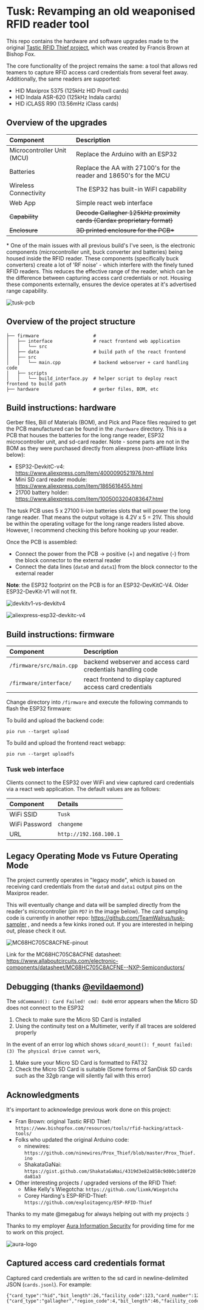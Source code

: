 # Tusk: Revamping an old weaponised RFID reader tool

This repo contains the hardware and software upgrades made to the original [Tastic RFID Thief project](https://bishopfox.com/resources/rfid-hacking-intro-to-tastic-rfid-thief), which was created by Francis Brown at Bishop Fox.

The core functionality of the project remains the same: a tool that allows red teamers to capture RFID access card credentials from several feet away. Additionally, the same readers are supported:

- HID Maxiprox 5375 (125kHz HID ProxII cards)
- HID Indala ASR-620 (125kHz Indala cards)
- HID iCLASS R90 (13.56mHz iClass cards)

## Overview of the upgrades

| Component                  | Description                                                             |
|:-------------------------- |:----------------------------------------------------------------------- |
| Microcontroller Unit (MCU) | Replace the Arduino with an ESP32                                       |
| Batteries                  | Replace the AA with 27100's for the reader and 18650's for the MCU      |
| Wireless Connectivity      | The ESP32 has built-in WiFI capability                                  |
| Web App                    | Simple react web interface                                              |
| ~~Capability~~             | ~~Decode Gallagher 125kHz proximity cards (Cardax proprietary format)~~ |
| ~~Enclosure~~              | ~~3D printed enclosure for the PCB\*~~                                  |

\* One of the main issues with all previous build's I've seen, is the electronic components (microcontroller unit, buck converter and batteries) being housed inside the RFID reader. These components (specifically buck converters) create a lot of 'RF noise' - which interfere with the finely tuned RFID readers. This reduces the effective range of the reader, which can be the difference between capturing access card credentials or not. Housing these components externally, ensures the device operates at it's advertised range capability.

![tusk-pcb](/images/tusk-pcb-v0-3.jpg)

## Overview of the project structure

```
├── firmware                    # 
│   ├── interface               # react frontend web application
│   │   └── src
│   ├── data                    # build path of the react frontend
│   ├── src
│   │   └── main.cpp            # backend webserver + card handling code
│   ├── scripts
│   │   └── build_interface.py  # helper script to deploy react frontend to build path
├── hardware                    # gerber files, BOM, etc
```


## Build instructions: hardware

Gerber files, Bill of Materials (BOM), and Pick and Place files required to get the PCB manufactured can be found in the `/hardware` directory. This is a PCB that houses the batteries for the long range reader, ESP32 microcontroller unit, and sd-card reader. Note - some parts are not in the BOM as they were purchased directly from aliexpress (non-affiliate links below):

- ESP32-DevkitC-v4: https://www.aliexpress.com/item/4000090521976.html
- Mini SD card reader module: https://www.aliexpress.com/item/1865616455.html
- 21700 battery holder: https://www.aliexpress.com/item/1005003204083647.html

The tusk PCB uses 5 x 27100 li-ion batteries slots that will power the long range reader. That means the output voltage is 4.2V x 5 = 21V. This should be within the operating voltage for the long range readers listed above. However, I recommend checking this before hooking up your reader.

Once the PCB is assembled: 

- Connect the power from the PCB -> positive (+) and negative (-) from the block connector to the external reader
- Connect the data lines (`data0` and `data1`) from the block connector to the external reader

**Note**: the ESP32 footprint on the PCB is for an ESP32-DevKitC-V4. Older ESP32-DevKit-V1 will not fit.

![devkitv1-vs-devkitv4](/images/devkitv1-vs-devkitv4.jpg)

![aliexpress-esp32-devkitc-v4](/images/aliexpress-esp32-devkitc-v4.png)


## Build instructions: firmware

| Component                | Description                                                 |
|:------------------------ |:----------------------------------------------------------- |
| `/firmware/src/main.cpp` | backend webserver and access card credentials handling code |
| `/firmware/interface/`   | react frontend to display captured access card credentials  |

Change directory into `/firmware` and execute the following commands to flash the ESP32 firmware:

To build and upload the backend code: 

`pio run --target upload`

To build and upload the frontend react webapp: 

`pio run --target uploadfs`


### Tusk web interface

Clients connect to the ESP32 over WiFi and view captured card credentials via a react web application. The default values are as follows:

| Component     | Details                |
|:------------- |:---------------------- |
| WiFi SSID     | `Tusk`                 |
| WiFi Password | `changeme`             |
| URL           | `http://192.168.100.1` |

## Legacy Operating Mode vs Future Operating Mode

The project currently operates in "legacy mode", which is based on receiving card credentials from the `data0` and `data1` output pins on the Maxiprox reader. 

This will eventually change and data will be sampled directly from the reader's microcontroller (pin `PD7` in the image below). The card sampling code is currently in another repo: https://github.com/TeamWalrus/tusk-sampler , and needs a few kinks ironed out. If you are interested in helping out, please check it out.

![MC68HC705C8ACFNE-pinout](/images/MC68HC705C8ACFNE-pinout.png)

Link for the MC68HC705C8ACFNE datasheet: https://www.allaboutcircuits.com/electronic-components/datasheet/MC68HC705C8ACFNE--NXP-Semiconductors/


## Debugging (thanks [@evildaemond](https://github.com/evildaemond))

The `sdCommand(): Card Failed! cmd: 0x00` error appears when the Micro SD does not connect to the ESP32

1. Check to make sure the Micro SD Card is installed
1. Using the continuity test on a Multimeter, verify if all traces are soldered properly

In the event of an error log which shows `sdcard_mount(): f_mount failed: (3) The physical drive cannot work`,

1. Make sure your Micro SD Card is formatted to FAT32
1. Check the Micro SD Card is suitable (Some forms of SanDisk SD cards such as the 32gb range will silently fail with this error)

## Acknowledgments

It's important to acknowledge previous work done on this project:

- Fran Brown: original Tastic RFID Thief: `https://www.bishopfox.com/resources/tools/rfid-hacking/attack-tools/`
- Folks who updated the original Arduino code:
  - ninewires: `https://github.com/ninewires/Prox_Thief/blob/master/Prox_Thief.ino`
  - ShakataGaNai: `https://gist.github.com/ShakataGaNai/4319d3e82a858c9d00c1d80f20da81a3`
- Other interesting projects / upgraded versions of the RFID Thief:
  - Mike Kelly's Wiegotcha: `https://github.com/lixmk/Wiegotcha`
  - Corey Harding's ESP-RFID-Thief: `https://github.com/exploitagency/ESP-RFID-Thief`

Thanks to my mate @megabug for always helping out with my projects :)

Thanks to my employer [Aura Information Security](https://www.aurainfosec.com/) for providing time for me to work on this project.

![aura-logo](https://user-images.githubusercontent.com/27876907/188373880-8157648c-eb94-4054-81c8-7c61692b0367.png)

## Captured access card credentials format

Captured card credentials are written to the sd card in newline-delimited JSON (`cards.jsonl`). For example:

```
{"card_type":"hid","bit_length":26,"facility_code":123,"card_number":123123,"hex":"AAAAAAA","raw":"0010101010010011000101010"}
{"card_type":"gallagher","region_code":4,"bit_length":46,"facility_code":2222,"card_number":1111,"issue_level":3,"hex":"A38A8A4BA3A3A32C","raw":"101000110100010101100010101010010110101000110101000110101000110001011001"}
```
